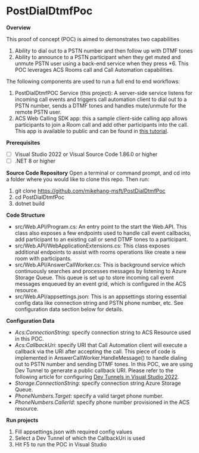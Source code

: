 # PostDialDtmfPoc
**Overview**

This proof of concept (POC) is aimed to demonstrates two capabilities 
1. Ability to dial out to a PSTN number and then follow up with DTMF tones 
2. Ability to announce to a PSTN participant when they get muted and unmute PSTN user using a back-end service when they press *6. This POC leverages ACS Rooms call and Call Automation capabilities. 

The following components are used to run a full end to end workflows: 
1. PostDialDtmfPOC Service (this project): A server-side service listens for incoming call events and triggers call automation client to dial out to a PSTN number, sends a DTMF tones and handles mute/unmute for the remote PSTN user. 
2. ACS Web Calling SDK app: this a sample client-side calling app allows participants to join a Room call and add other participants into the call. This app is available to public and can be found in [this tutorial](https://learn.microsoft.com/en-us/samples/azure-samples/communication-services-web-calling-tutorial/acs-calling-tutorial/). 

**Prerequisites**
- [ ] Visual Studio 2022 or Visual Source Code 1.86.0 or higher 
- [ ] .NET 8 or higher 

**Source Code Repository**
Open a terminal or command prompt, and cd into a folder where you would like to clone this repo. Then run:
1.	git clone https://github.com/mikehang-msft/PostDialDtmfPoc
2.	cd PostDialDtmfPoc
3.	dotnet build

**Code Structure**
- src/Web.API/Program.cs: An entry point to the start the Web.API. This class also exposes a few endpoints used to handle call event callbacks, add participant to an existing call or send DTMF tones to a participant.
- src/Web.API/WebApplicationExtensions.cs: This class exposes additional endpoints to assist with rooms operations like create a new room with participants. 
- src/Web.API/AnswerCallWorker.cs: This is background service which continuously searches and processes messages by listening to Azure Storage Queue. This queue is set up to store incoming call event messages enqueued by an event grid, which is configured in the ACS resource.
- src/Web.API/appsettings.json: This is an appsettings storing essential config data like connection string and PSTN phone number, etc. See configuration data section below for details.

**Configuration Data**
- _Acs:ConnectionString_: specify connection string to ACS Resource used in this POC.
- _Acs:CallbackUri_: specify URI that Call Automation client will execute a callback via the URI after accepting the call. This piece of code is implemented in AnswerCallWorker.HandleMessage() to handle dialing out to PSTN number and sending DTMF tones. In this POC, we are using Dev Tunnel to generate a public callback URI. Please refer to the following article for configuring [Dev Tunnels in Visual Studio 2022](https://learn.microsoft.com/en-us/aspnet/core/test/dev-tunnels?view=aspnetcore-8.0).
- _Storage.ConnectionString_: specify connection string Azure Storage Queue.
- _PhoneNumbers.Target_: specify a valid target phone number.
- _PhoneNumbers.CallerId_: specify phone number provisioned in the ACS resource.

**Run projects**
1. Fill appsettings.json with required config values
1. Select a Dev Tunnel of which the CallbackUri is used
1. Hit F5 to run the POC in Visual Studio

